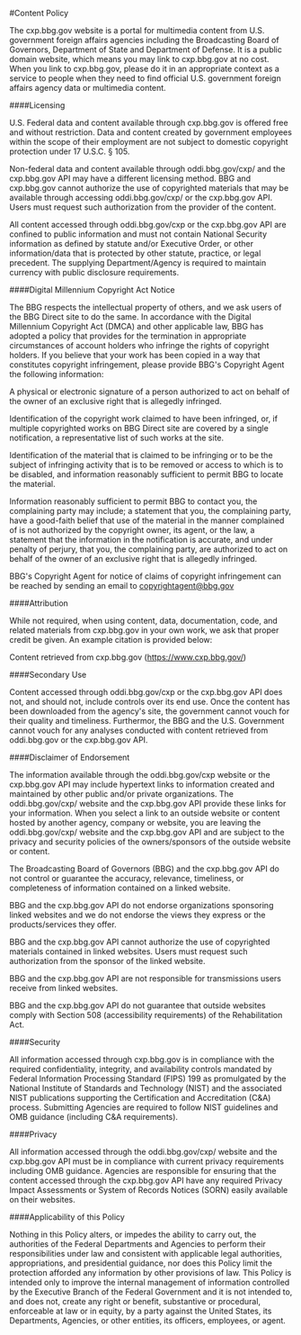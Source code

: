 #Content Policy

The cxp.bbg.gov website is a portal for multimedia content from U.S. government foreign affairs agencies including the Broadcasting Board of Governors, Department of State and Department of Defense. It is a public domain website, which means you may link to cxp.bbg.gov at no cost. When you link to cxp.bbg.gov, please do it in an appropriate context as a service to people when they need to find official U.S. government foreign affairs agency data or multimedia content.

####Licensing

U.S. Federal data and content available through cxp.bbg.gov is offered free and without restriction. Data and content created by government employees within the scope of their employment are not subject to domestic copyright protection under 17 U.S.C. § 105.

Non-federal data and content available through oddi.bbg.gov/cxp/ and the cxp.bbg.gov API may have a different licensing method. BBG and cxp.bbg.gov cannot authorize the use of copyrighted materials that may be available through accessing oddi.bbg.gov/cxp/ or the cxp.bbg.gov API. Users must request such authorization from the provider of the content.

All content accessed through oddi.bbg.gov/cxp or the cxp.bbg.gov API are confined to public information and must not contain National Security information as defined by statute and/or Executive Order, or other information/data that is protected by other statute, practice, or legal precedent. The supplying Department/Agency is required to maintain currency with public disclosure requirements.

####Digital Millennium Copyright Act Notice

The BBG respects the intellectual property of others, and we ask users of the BBG Direct site to do the same. In accordance with the Digital Millennium Copyright Act (DMCA) and other applicable law, BBG has adopted a policy that provides for the termination in appropriate circumstances of account holders who infringe the rights of copyright holders. If you believe that your work has been copied in a way that constitutes copyright infringement, please provide BBG's Copyright Agent the following information:

A physical or electronic signature of a person authorized to act on behalf of the owner of an exclusive right that is allegedly infringed.

Identification of the copyright work claimed to have been infringed, or, if multiple copyrighted works on BBG Direct site are covered by a single notification, a representative list of such works at the site.

Identification of the material that is claimed to be infringing or to be the subject of infringing activity that is to be removed or access to which is to be disabled, and information reasonably sufficient to permit BBG to locate the material.

Information reasonably sufficient to permit BBG to contact you, the complaining party may include; a statement that you, the complaining party, have a good-faith belief that use of the material in the manner complained of is not authorized by the copyright owner, its agent, or the law, a statement that the information in the notification is accurate, and under penalty of perjury, that you, the complaining party, are authorized to act on behalf of the owner of an exclusive right that is allegedly infringed.

BBG's Copyright Agent for notice of claims of copyright infringement can be reached by sending an email to copyrightagent@bbg.gov

####Attribution

While not required, when using content, data, documentation, code, and related materials from cxp.bbg.gov in your own work, we ask that proper credit be given. An example citation is provided below:

Content retrieved from cxp.bbg.gov (https://www.cxp.bbg.gov/)

####Secondary Use

Content accessed through oddi.bbg.gov/cxp or the cxp.bbg.gov API does not, and should not, include controls over its end use. Once the content has been downloaded from the agency's site, the government cannot vouch for their quality and timeliness. Furthermor, the BBG and the U.S. Government cannot vouch for any analyses conducted with content retrieved from oddi.bbg.gov or the cxp.bbg.gov API.

####Disclaimer of Endorsement

The information available through the oddi.bbg.gov/cxp website or the cxp.bbg.gov API may include hypertext links to information created and maintained by other public and/or private organizations. The oddi.bbg.gov/cxp/ website and the cxp.bbg.gov API provide these links for your information. When you select a link to an outside website or content hosted by another agency, company or website, you are leaving the oddi.bbg.gov/cxp/ website and the cxp.bbg.gov API and are subject to the privacy and security policies of the owners/sponsors of the outside website or content.

The Broadcasting Board of Governors (BBG) and the cxp.bbg.gov API do not control or guarantee the accuracy, relevance, timeliness, or completeness of information contained on a linked website.

BBG and the cxp.bbg.gov API do not endorse organizations sponsoring linked websites and we do not endorse the views they express or the products/services they offer.

BBG and the cxp.bbg.gov API cannot authorize the use of copyrighted materials contained in linked websites. Users must request such authorization from the sponsor of the linked website.

BBG and the cxp.bbg.gov API are not responsible for transmissions users receive from linked websites.

BBG and the cxp.bbg.gov API do not guarantee that outside websites comply with Section 508 (accessibility requirements) of the Rehabilitation Act.

####Security

All information accessed through cxp.bbg.gov is in compliance with the required confidentiality, integrity, and availability controls mandated by Federal Information Processing Standard (FIPS) 199 as promulgated by the National Institute of Standards and Technology (NIST) and the associated NIST publications supporting the Certification and Accreditation (C&A) process. Submitting Agencies are required to follow NIST guidelines and OMB guidance (including C&A requirements).

####Privacy

All information accessed through the oddi.bbg.gov/cxp/ website and the cxp.bbg.gov API must be in compliance with current privacy requirements including OMB guidance. Agencies are responsible for ensuring that the content accessed through the cxp.bbg.gov API have any required Privacy Impact Assessments or System of Records Notices (SORN) easily available on their websites.

####Applicability of this Policy

Nothing in this Policy alters, or impedes the ability to carry out, the authorities of the Federal Departments and Agencies to perform their responsibilities under law and consistent with applicable legal authorities, appropriations, and presidential guidance, nor does this Policy limit the protection afforded any information by other provisions of law. This Policy is intended only to improve the internal management of information controlled by the Executive Branch of the Federal Government and it is not intended to, and does not, create any right or benefit, substantive or procedural, enforceable at law or in equity, by a party against the United States, its Departments, Agencies, or other entities, its officers, employees, or agent.
